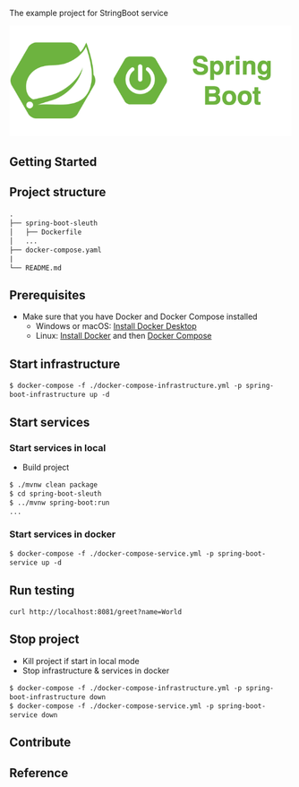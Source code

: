 The example project for StringBoot service

<div align="center">
    <img src="./assets/images/spring_boot_icon.png"/>
</div>

## Getting Started

## Project structure
```
.
├── spring-boot-sleuth
│   ├── Dockerfile
│   ...
├── docker-compose.yaml
|
└── README.md
```

## Prerequisites
- Make sure that you have Docker and Docker Compose installed
  - Windows or macOS:
    [Install Docker Desktop](https://www.docker.com/get-started)
  - Linux: [Install Docker](https://www.docker.com/get-started) and then
    [Docker Compose](https://github.com/docker/compose)

## Start infrastructure

```shell script
$ docker-compose -f ./docker-compose-infrastructure.yml -p spring-boot-infrastructure up -d
```

## Start services
### Start services in local

- Build project
```shell script
$ ./mvnw clean package
$ cd spring-boot-sleuth
$ ../mvnw spring-boot:run
...
```

### Start services in docker 

```shell script
$ docker-compose -f ./docker-compose-service.yml -p spring-boot-service up -d
```

## Run testing

```shell script
curl http://localhost:8081/greet?name=World
```

## Stop project

- Kill project if start in local mode
- Stop infrastructure & services in docker

```shell script
$ docker-compose -f ./docker-compose-infrastructure.yml -p spring-boot-infrastructure down
$ docker-compose -f ./docker-compose-service.yml -p spring-boot-service down
```

## Contribute

## Reference
